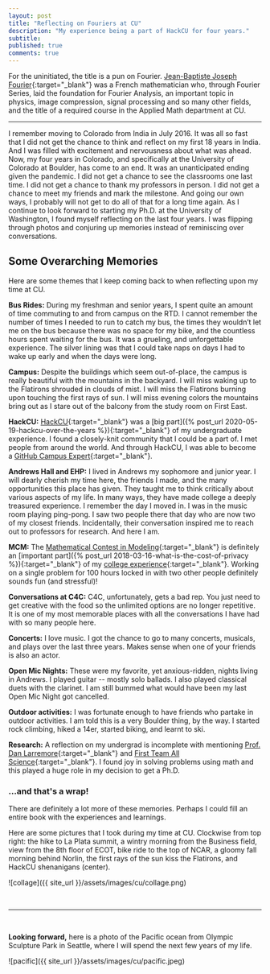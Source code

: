 ```yaml
---
layout: post
title: "Reflecting on Fouriers at CU"
description: "My experience being a part of HackCU for four years."
subtitle: 
published: true
comments: true
---
```


For the uninitiated, the title is a pun on Fourier. [Jean-Baptiste Joseph Fourier](https://en.wikipedia.org/wiki/Joseph_Fourier){:target="_blank"} was a French mathematician who, through Fourier Series, laid the foundation for Fourier Analysis, an important topic in physics, image compression, signal processing and so many other fields, and the title of a required course in the Applied Math department at CU.

<!--excerpt_ends-->
<hr />

I remember moving to Colorado from India in July 2016. It was all so fast that I did not get the chance to think and reflect on my first 18 years in India. And I was filled with excitement and nervousness about what was ahead. Now, my four years in Colorado, and specifically at the University of Colorado at Boulder, has come to an end. It was an unanticipated ending given the pandemic. I did not get a chance to see the classrooms one last time. I did not get a chance to thank my professors in person. I did not get a chance to meet my friends and mark the milestone. And going our own ways, I probably will not get to do all of that for a long time again. As I continue to look forward to starting my Ph.D. at the University of Washington, I found myself reflecting on the last four years. I was flipping through photos and conjuring up memories instead of reminiscing over conversations.

## Some Overarching Memories
Here are some themes that I keep coming back to when reflecting upon my time at CU.

**Bus Rides:**
During my freshman and senior years, I spent quite an amount of time commuting to and from campus on the RTD. I cannot remember the number of times I needed to run to catch my bus, the times they wouldn’t let me on the bus because there was no space for my bike, and the countless hours spent waiting for the bus. It was a grueling, and unforgettable experience. The silver lining was that I could take naps on days I had to wake up early and when the days were long.

**Campus:**
Despite the buildings which seem out-of-place, the campus is really beautiful with the mountains in the backyard. I will miss waking up to the Flatirons shrouded in clouds of mist. I will miss the Flatirons burning upon touching the first rays of sun. I will miss evening colors the mountains bring out as I stare out of the balcony from the study room on First East.

**HackCU:**
[HackCU](https://hackcu.org/){:target="_blank"} was a [big part]({% post_url 2020-05-19-hackcu-over-the-years %}){:target="_blank"} of my undergraduate experience. I found a closely-knit community that I could be a part of. I met people from around the world. And through HackCU, I was able to become a [GitHub Campus Expert](https://githubcampus.expert/){:target="_blank"}.

**Andrews Hall and EHP:**
I lived in Andrews my sophomore and junior year. I will dearly cherish my time here, the friends I made, and the many opportunities this place has given. They taught me to think critically about various aspects of my life. In many ways, they have made college a deeply treasured experience. I remember the day I moved in. I was in the music room playing ping-pong. I saw two people there that day who are now two of my closest friends. Incidentally, their conversation inspired me to reach out to professors for research. And here I am.

**MCM:**
The [Mathematical Contest in Modeling](https://www.comap.com/undergraduate/contests/){:target="_blank"} is definitely an [important part]({% post_url 2018-03-16-what-is-the-cost-of-privacy %}){:target="_blank"} of my [college experience](https://www.colorado.edu/amath/2019/05/12/2019-math-contest-modeling-results){:target="_blank"}. Working on a single problem for 100 hours locked in with two other people definitely sounds fun (and stressful)!

**Conversations at C4C:**
C4C, unfortunately, gets a bad rep. You just need to get creative with the food so the unlimited options are no longer repetitive. It is one of my most memorable places with all the conversations I have had with so many people here.

**Concerts:**
I love music. I got the chance to go to many concerts, musicals, and plays over the last three years. Makes sense when one of your friends is also an actor.

**Open Mic Nights:**
These were my favorite, yet anxious-ridden, nights living in Andrews. I played guitar -- mostly solo ballads. I also played classical duets with the clarinet. I am still bummed what would have been my last Open Mic Night got cancelled.

**Outdoor activities:**
I was fortunate enough to have friends who partake in outdoor activities. I am told this is a very Boulder thing, by the way. I started rock climbing, hiked a 14er, started biking, and learnt to ski.

**Research:**
A reflection on my undergrad is incomplete with mentioning [Prof. Dan Larremore](https://larremorelab.github.io/dan/){:target="_blank"} and [First Team All Science](https://larremorelab.github.io/){:target="_blank"}. I found joy in solving problems using math and this played a huge role in my decision to get a Ph.D.

### ...and that's a wrap!
There are definitely a lot more of these memories. Perhaps I could fill an entire book with the experiences and learnings.

Here are some pictures that I took during my time at CU. Clockwise from top right: the hike to La Plata summit, a wintry morning from the Business field, view from the 8th floor of ECOT, bike ride to the top of NCAR, a gloomy fall morning behind Norlin, the first rays of the sun kiss the Flatirons, and HackCU shenanigans (center).

![collage]({{ site_url }}/assets/images/cu/collage.png)

<br/>
<hr/>
<br/>

**Looking forward,** here is a photo of the Pacific ocean from Olympic Sculpture Park in Seattle, where I will spend the next few years of my life.

![pacific]({{ site_url }}/assets/images/cu/pacific.jpeg)
